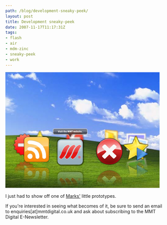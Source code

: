 ```yaml
---
path: /blog/development-sneaky-peek/
layout: post
title: Development sneaky-peek
date: 2007-11-17T11:17:31Z
tags:
- flash
- air
- mdm-zinc
- sneaky-peek
- work
---
```


![sneakpeek.jpg](sneakpeek.jpg)

I just had to show off one of [Marks'](http://www.mmtdigital.co.uk/RVE31d5c7769e694a7cbc286c1c1b2c4fd8,,.aspx "Open link in a new window") little prototypes.

If you're interested in seeing what becomes of it, be sure to send an email to enquiries\[at\]mmtdigital.co.uk and ask about subscribing to the MMT Digital E-Newsletter.